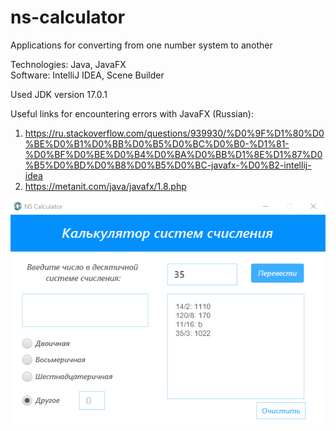 # ns-calculator

Applications for converting from one number system to another

Technologies: Java, JavaFX  
Software: IntelliJ IDEA, Scene Builder

Used JDK version 17.0.1

Useful links for encountering errors with JavaFX (Russian):
1. https://ru.stackoverflow.com/questions/939930/%D0%9F%D1%80%D0%BE%D0%B1%D0%BB%D0%B5%D0%BC%D0%B0-%D1%81-%D0%BF%D0%BE%D0%B4%D0%BA%D0%BB%D1%8E%D1%87%D0%B5%D0%BD%D0%B8%D0%B5%D0%BC-javafx-%D0%B2-intellij-idea
2. https://metanit.com/java/javafx/1.8.php

![Image alt](https://github.com/Aquinology/ns-calculator/raw/main/how_it_looks.png)
